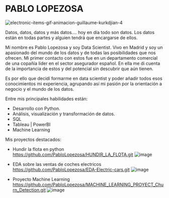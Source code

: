 # PABLO LOPEZOSA


![electronic-items-gif-animacion-guillaume-kurkdjian-4](https://user-images.githubusercontent.com/97469174/168233747-84ae30f1-321b-4f09-9042-dc0024961c17.gif)



Datos, datos, datos y más datos.... hoy en día todo son datos. Los datos están en todas partes y alguien tendrá que encargarse de ellos.

Mi nombre es Pablo Lopezosa y soy Data Scientist. Vivo en Madrid y soy un apasionado del mundo de los datos y de todas las posibilidades que nos ofrecen. Mi primer contacto con estos fue en un departamento comercial de una copañía líder en el sector asegurador español. En ella me di cuenta de la importancia de estos y del potencial sin descubrir que aún tienen.

Es por ello que decidí formarme en data scientist y poder añadir todos esos conocimientos mi experiencia, agrupando así mi pasión por la orientación a negocio y el mundo de los datos. 

Entre mis principales habilidades están:
- Desarrollo con Python.
- Análisis, visualización y transformación de datos.
- SQL
- Tableau | PowerBI 
- Machine Learning

Mis proyectos destacados: 


- Hundir la flota en python https://github.com/PabloLopezosa/HUNDIR_LA_FLOTA.git 
![image](https://user-images.githubusercontent.com/97469174/168178260-1be4efea-3d05-4f17-bddf-5209efb70b2c.png)



- EDA sobre las ventas de coches electricos https://github.com/PabloLopezosa/EDA-Electric-cars.git
![image](https://user-images.githubusercontent.com/97469174/168177312-ae8b3356-793c-4763-b9f6-c783245b32a8.png)



- Proyecto Machine Learning https://github.com/PabloLopezosa/MACHINE_LEARNING_PROYECT_Churn_Detection.git
![image](https://user-images.githubusercontent.com/97469174/168178192-c64a6e65-9ece-4488-86ae-5cdc7bd9c8e0.png)




